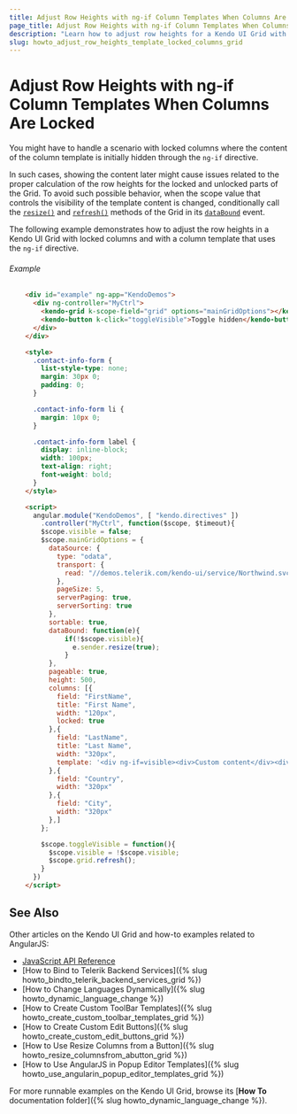 ```yaml
---
title: Adjust Row Heights with ng-if Column Templates When Columns Are Locked
page_title: Adjust Row Heights with ng-if Column Templates When Columns Are Locked | Kendo UI Grid
description: "Learn how to adjust row heights for a Kendo UI Grid with locked columns and a column template that uses `ng-if` in AngularJS applications."
slug: howto_adjust_row_heights_template_locked_columns_grid
---
```


# Adjust Row Heights with ng-if Column Templates When Columns Are Locked

You might have to handle a scenario with locked columns where the content of the column template is initially hidden through the `ng-if` directive.

In such cases, showing the content later might cause issues related to the proper calculation of the row heights for the locked and unlocked parts of the Grid. To avoid such possible behavior, when the scope value that controls the visibility of the template content is changed, conditionally call the [`resize()`](api/javascript/kendo#methods-resize) and [`refresh()`](/api/javascript/ui/grid#methods-refresh) methods of the Grid in its [`dataBound`](/api/javascript/ui/grid#events-dataBound) event.

The following example demonstrates how to adjust the row heights in a Kendo UI Grid with locked columns and with a column template that uses the `ng-if` directive.

###### Example

```html
    <div id="example" ng-app="KendoDemos">
      <div ng-controller="MyCtrl">
        <kendo-grid k-scope-field="grid" options="mainGridOptions"></kendo-grid>
        <kendo-button k-click="toggleVisible">Toggle hidden</kendo-button>
      </div>
    </div>

    <style>
      .contact-info-form {
        list-style-type: none;
        margin: 30px 0;
        padding: 0;
      }

      .contact-info-form li {
        margin: 10px 0;
      }

      .contact-info-form label {
        display: inline-block;
        width: 100px;
        text-align: right;
        font-weight: bold;
      }
    </style>

    <script>
      angular.module("KendoDemos", [ "kendo.directives" ])
        .controller("MyCtrl", function($scope, $timeout){
        $scope.visible = false;
        $scope.mainGridOptions = {
          dataSource: {
            type: "odata",
            transport: {
              read: "//demos.telerik.com/kendo-ui/service/Northwind.svc/Employees"
            },
            pageSize: 5,
            serverPaging: true,
            serverSorting: true
          },
          sortable: true,
          dataBound: function(e){
              if(!$scope.visible){
              	e.sender.resize(true);
              }
          },
          pageable: true,
          height: 500,
          columns: [{
            field: "FirstName",
            title: "First Name",
            width: "120px",
            locked: true
          },{
            field: "LastName",
            title: "Last Name",
            width: "320px",
            template: '<div ng-if=visible><div>Custom content</div><div>Custom content</div><div>Custom content</div><div>Custom content</div><div>Custom content</div></div>'
          },{
            field: "Country",
            width: "320px"
          },{
            field: "City",
            width: "320px"
          },]
        };

        $scope.toggleVisible = function(){
          $scope.visible = !$scope.visible;  
          $scope.grid.refresh();
        }
      })
    </script>
```

## See Also

Other articles on the Kendo UI Grid and how-to examples related to AngularJS:

* [JavaScript API Reference](/api/javascript/ui/grid)
* [How to Bind to Telerik Backend Services]({% slug howto_bindto_telerik_backend_services_grid %})
* [How to Change Languages Dynamically]({% slug howto_dynamic_language_change %})
* [How to Create Custom ToolBar Templates]({% slug howto_create_custom_toolbar_templates_grid %})
* [How to Create Custom Edit Buttons]({% slug howto_create_custom_edit_buttons_grid %})
* [How to Use Resize Columns from a Button]({% slug howto_resize_columnsfrom_abutton_grid %})
* [How to Use AngularJS in Popup Editor Templates]({% slug howto_use_angularin_popup_editor_templates_grid %})

For more runnable examples on the Kendo UI Grid, browse its [**How To** documentation folder]({% slug howto_dynamic_language_change %}).
